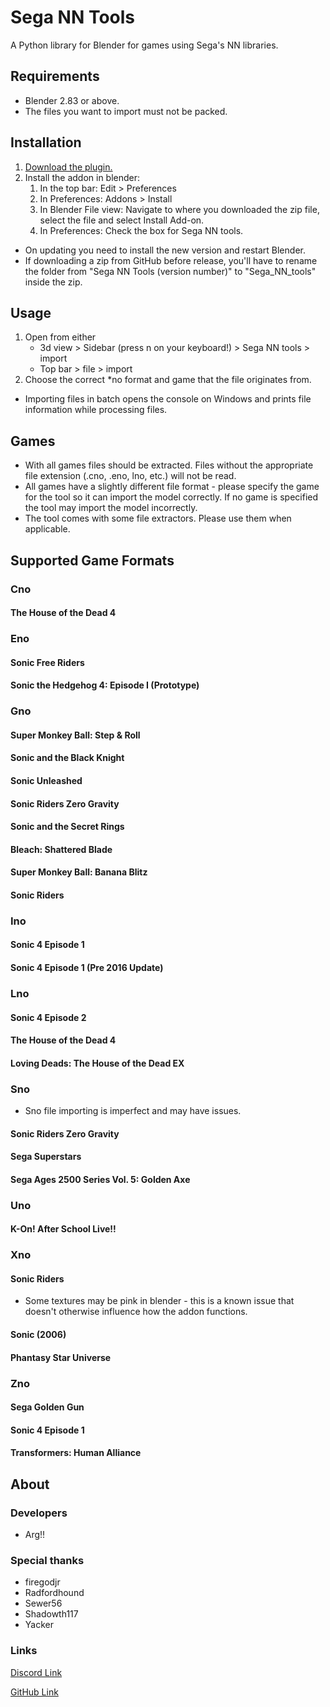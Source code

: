 # Sega NN Tools

A Python library for Blender for games using Sega's NN libraries.

## Requirements
 - Blender 2.83 or above.
 - The files you want to import must not be packed.

## Installation
 1. [Download the plugin.](https://github.com/Argx2121/Sega_NN_tools/releases)
 2. Install the addon in blender:
    1. In the top bar: Edit > Preferences
    2. In Preferences: Addons > Install
    3. In Blender File view: Navigate to where you downloaded the zip file, select the file and select Install Add-on.
    4. In Preferences: Check the box for Sega NN tools.
 - On updating you need to install the new version and restart Blender.
 - If downloading a zip from GitHub before release, you'll have to rename the folder from "Sega NN Tools (version number)" to "Sega_NN_tools" inside the zip.

## Usage
1. Open from either
   - 3d view > Sidebar (press n on your keyboard!) > Sega NN tools > import
   - Top bar > file > import 
2. Choose the correct *no format and game that the file originates from.
 - Importing files in batch opens the console on Windows and prints file information while processing files.

## Games
 - With all games files should be extracted. Files without the appropriate file extension (.cno, .eno, lno, etc.) will not be read.
 - All games have a slightly different file format - please specify the game for the tool so it can import the model correctly. If no game is specified the tool may import the model incorrectly.
 - The tool comes with some file extractors. Please use them when applicable. 

## Supported Game Formats

### Cno
#### The House of the Dead 4

### Eno
#### Sonic Free Riders
#### Sonic the Hedgehog 4: Episode I (Prototype)

### Gno
#### Super Monkey Ball: Step & Roll
#### Sonic and the Black Knight
#### Sonic Unleashed
#### Sonic Riders Zero Gravity
#### Sonic and the Secret Rings
#### Bleach: Shattered Blade
#### Super Monkey Ball: Banana Blitz
#### Sonic Riders

### Ino
#### Sonic 4 Episode 1
#### Sonic 4 Episode 1 (Pre 2016 Update)

### Lno
#### Sonic 4 Episode 2
#### The House of the Dead 4
#### Loving Deads: The House of the Dead EX

### Sno
 - Sno file importing is imperfect and may have issues.
#### Sonic Riders Zero Gravity
#### Sega Superstars
#### Sega Ages 2500 Series Vol. 5: Golden Axe

### Uno
#### K-On! After School Live!!

### Xno
#### Sonic Riders
 - Some textures may be pink in blender - this is a known issue that doesn't otherwise influence how the addon functions.
#### Sonic (2006)
#### Phantasy Star Universe

### Zno
#### Sega Golden Gun
#### Sonic 4 Episode 1
#### Transformers: Human Alliance

## About

### Developers
 - Arg!!
 
### Special thanks
 - firegodjr
 - Radfordhound
 - Sewer56
 - Shadowth117
 - Yacker

### Links
[Discord Link](https://discord.gg/CURRBfq) 

[GitHub Link](https://github.com/Argx2121/Sega_NN_tools/)

